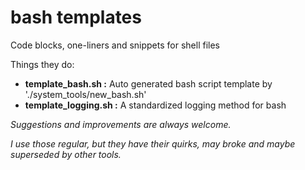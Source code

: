 
# bash templates 

Code blocks, one-liners and snippets for shell files 

Things they do:



- **template_bash.sh    :**   Auto generated bash script template by './system_tools/new_bash.sh'
- **template_logging.sh :**   A standardized logging method for bash


*Suggestions and improvements are always welcome.*

*I use those regular, but they have their quirks, may broke and maybe superseded by other tools.*
